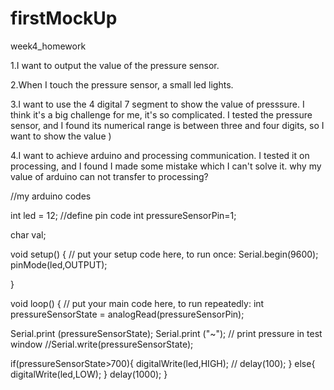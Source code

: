 # firstMockUp
week4_homework


1.I want to output the value of the pressure sensor.


2.When I touch the pressure sensor, a small led lights.


3.I want to use the 4 digital 7 segment to show the value of presssure. I think it's a big challenge for me, it's so complicated.
I tested the pressure sensor, and I found its numerical range is between three and four digits, so I want to show the value )


4.I want to achieve arduino and processing communication. 
I tested it on processing, and I found I made some mistake which I can't solve it. why my value of arduino can not transfer to processing?




//my arduino codes



int led = 12;
//define pin code
int pressureSensorPin=1;

char val;

void setup() {
  // put your setup code here, to run once:
Serial.begin(9600);
pinMode(led,OUTPUT);

}

void loop() {
  // put your main code here, to run repeatedly:
int pressureSensorState = analogRead(pressureSensorPin);

Serial.print (pressureSensorState);
Serial.print ("~");
// print pressure in test window
//Serial.write(pressureSensorState);



if(pressureSensorState>700){
  digitalWrite(led,HIGH);
 // delay(100);
  }
else{
  digitalWrite(led,LOW);
  }
delay(1000);
}

